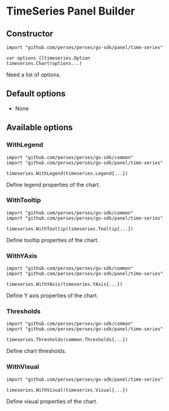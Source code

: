 # TimeSeries Panel Builder

## Constructor

```golang
import "github.com/perses/perses/go-sdk/panel/time-series"

var options []timeseries.Option
timeseries.Chart(options...)
```

Need a list of options.

## Default options

- None

## Available options

### WithLegend

```golang
import "github.com/perses/perses/go-sdk/common"
import "github.com/perses/perses/go-sdk/panel/time-series"

timeseries.WithLegend(timeseries.Legend{...})
```

Define legend properties of the chart.

### WithTooltip

```golang
import "github.com/perses/perses/go-sdk/common"
import "github.com/perses/perses/go-sdk/panel/time-series"

timeseries.WithTooltip(timeseries.Tooltip{...})
```

Define tooltip properties of the chart.

### WithYAxis

```golang
import "github.com/perses/perses/go-sdk/common"
import "github.com/perses/perses/go-sdk/panel/time-series"

timeseries.WithYAxis(timeseries.YAxis{...})
```

Define Y axis properties of the chart.

### Thresholds

```golang
import "github.com/perses/perses/go-sdk/common"
import "github.com/perses/perses/go-sdk/panel/time-series"

timeseries.Thresholds(common.Thresholds{...})
```

Define chart thresholds.

### WithVisual

```golang
import "github.com/perses/perses/go-sdk/panel/time-series"

timeseries.WithVisual(timeseries.Visual{...})
```

Define visual properties of the chart.
